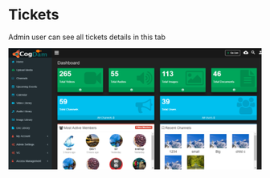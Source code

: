# Tickets

Admin user can see all tickets details in this tab

![](../../.gitbook/assets/image%20%28105%29.png)

